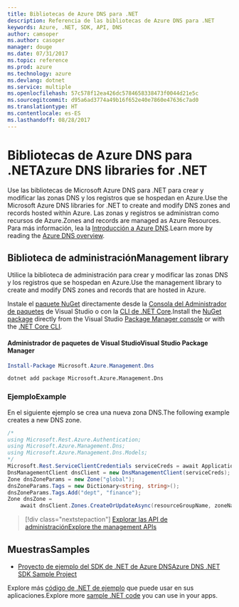 ```yaml
---
title: Bibliotecas de Azure DNS para .NET
description: Referencia de las bibliotecas de Azure DNS para .NET
keywords: Azure, .NET, SDK, API, DNS
author: camsoper
ms.author: casoper
manager: douge
ms.date: 07/31/2017
ms.topic: reference
ms.prod: azure
ms.technology: azure
ms.devlang: dotnet
ms.service: multiple
ms.openlocfilehash: 57c578f12ea426dc5784658338473f0044d21e5c
ms.sourcegitcommit: d95a6ad3774a49b16f652e40e7860e47636c7ad0
ms.translationtype: HT
ms.contentlocale: es-ES
ms.lasthandoff: 08/28/2017
---
```

# <a name="azure-dns-libraries-for-net"></a><span data-ttu-id="32a11-104">Bibliotecas de Azure DNS para .NET</span><span class="sxs-lookup"><span data-stu-id="32a11-104">Azure DNS libraries for .NET</span></span>

<span data-ttu-id="32a11-105">Use las bibliotecas de Microsoft Azure DNS para .NET para crear y modificar las zonas DNS y los registros que se hospedan en Azure.</span><span class="sxs-lookup"><span data-stu-id="32a11-105">Use the Microsoft Azure DNS libraries for .NET to create and modify DNS zones and records hosted within Azure.</span></span> <span data-ttu-id="32a11-106">Las zonas y registros se administran como recursos de Azure.</span><span class="sxs-lookup"><span data-stu-id="32a11-106">Zones and records are managed as Azure Resources.</span></span> <span data-ttu-id="32a11-107">Para más información, lea la [Introducción a Azure DNS](/azure/dns/dns-overview).</span><span class="sxs-lookup"><span data-stu-id="32a11-107">Learn more by reading the [Azure DNS overview](/azure/dns/dns-overview).</span></span>

## <a name="management-library"></a><span data-ttu-id="32a11-108">Biblioteca de administración</span><span class="sxs-lookup"><span data-stu-id="32a11-108">Management library</span></span>

<span data-ttu-id="32a11-109">Utilice la biblioteca de administración para crear y modificar las zonas DNS y los registros que se hospedan en Azure.</span><span class="sxs-lookup"><span data-stu-id="32a11-109">Use the management library to create and modify DNS zones and records that are hosted in Azure.</span></span>

<span data-ttu-id="32a11-110">Instale el [paquete NuGet](https://www.nuget.org/packages/Microsoft.Azure.Management.Dns) directamente desde la [Consola del Administrador de paquetes][PackageManager] de Visual Studio o con la [CLI de .NET Core][DotNetCLI].</span><span class="sxs-lookup"><span data-stu-id="32a11-110">Install the [NuGet package](https://www.nuget.org/packages/Microsoft.Azure.Management.Dns) directly from the Visual Studio [Package Manager console][PackageManager] or with the [.NET Core CLI][DotNetCLI].</span></span>

#### <a name="visual-studio-package-manager"></a><span data-ttu-id="32a11-111">Administrador de paquetes de Visual Studio</span><span class="sxs-lookup"><span data-stu-id="32a11-111">Visual Studio Package Manager</span></span>

```powershell
Install-Package Microsoft.Azure.Management.Dns
```

```bash
dotnet add package Microsoft.Azure.Management.Dns
```

### <a name="example"></a><span data-ttu-id="32a11-112">Ejemplo</span><span class="sxs-lookup"><span data-stu-id="32a11-112">Example</span></span>

<span data-ttu-id="32a11-113">En el siguiente ejemplo se crea una nueva zona DNS.</span><span class="sxs-lookup"><span data-stu-id="32a11-113">The following example creates a new DNS zone.</span></span>

```csharp
/*
using Microsoft.Rest.Azure.Authentication;
using Microsoft.Azure.Management.Dns;
using Microsoft.Azure.Management.Dns.Models;
*/
Microsoft.Rest.ServiceClientCredentials serviceCreds = await ApplicationTokenProvider.LoginSilentAsync(tenantId, clientId, secret);
DnsManagementClient dnsClient = new DnsManagementClient(serviceCreds);            
Zone dnsZoneParams = new Zone("global");
dnsZoneParams.Tags = new Dictionary<string, string>();
dnsZoneParams.Tags.Add("dept", "finance");
Zone dnsZone =
    await dnsClient.Zones.CreateOrUpdateAsync(resourceGroupName, zoneName, dnsZoneParams, null, "*");
```

> [!div class="nextstepaction"]
> [<span data-ttu-id="32a11-114">Explorar las API de administración</span><span class="sxs-lookup"><span data-stu-id="32a11-114">Explore the management APIs</span></span>](/dotnet/api/overview/azure/dns/management)

## <a name="samples"></a><span data-ttu-id="32a11-115">Muestras</span><span class="sxs-lookup"><span data-stu-id="32a11-115">Samples</span></span>

* [<span data-ttu-id="32a11-116">Proyecto de ejemplo del SDK de .NET de Azure DNS</span><span class="sxs-lookup"><span data-stu-id="32a11-116">Azure DNS .NET SDK Sample Project</span></span>](https://www.microsoft.com/download/details.aspx?id=47268)

<span data-ttu-id="32a11-117">Explore más [código de .NET de ejemplo](https://azure.microsoft.com/resources/samples/?platform=dotnet) que puede usar en sus aplicaciones.</span><span class="sxs-lookup"><span data-stu-id="32a11-117">Explore more [sample .NET code](https://azure.microsoft.com/resources/samples/?platform=dotnet) you can use in your apps.</span></span>

[PackageManager]: https://docs.microsoft.com/nuget/tools/package-manager-console
[DotNetCLI]: https://docs.microsoft.com/dotnet/core/tools/dotnet-add-package
